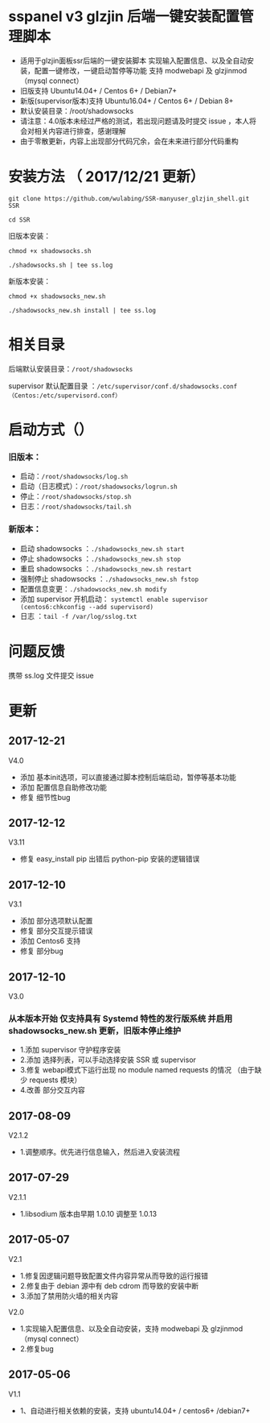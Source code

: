 # sspanel v3 glzjin 后端一键安装配置管理脚本

* 适用于glzjin面板ssr后端的一键安装脚本 实现输入配置信息、以及全自动安装，配置一键修改，一键启动暂停等功能 支持 modwebapi 及 glzjinmod（mysql connect）
* 旧版支持 Ubuntu14.04+ / Centos 6+ / Debian7+ 
* 新版(supervisor版本)支持 Ubuntu16.04+ / Centos 6+ / Debian 8+
* 默认安装目录：/root/shadowsocks
* 请注意：4.0版本未经过严格的测试，若出现问题请及时提交 issue ，本人将会对相关内容进行排查，感谢理解
* 由于零散更新，内容上出现部分代码冗余，会在未来进行部分代码重构

# 安装方法 （ 2017/12/21 更新）
```
git clone https://github.com/wulabing/SSR-manyuser_glzjin_shell.git SSR

cd SSR
```
旧版本安装：
```
chmod +x shadowsocks.sh

./shadowsocks.sh | tee ss.log
```
新版本安装：
```
chmod +x shadowsocks_new.sh

./shadowsocks_new.sh install | tee ss.log
```
# 相关目录

后端默认安装目录：`/root/shadowsocks`

supervisor 默认配置目录 ：`/etc/supervisor/conf.d/shadowsocks.conf （Centos:/etc/supervisord.conf）`

# 启动方式（）

### 旧版本：

* 启动：`/root/shadowsocks/log.sh`
* 启动（日志模式）：`/root/shadowsocks/logrun.sh`
* 停止：`/root/shadowsocks/stop.sh`
* 日志：`/root/shadowsocks/tail.sh`

### 新版本：

* 启动  shadowsocks ：`./shadowsocks_new.sh start`
* 停止  shadowsocks ：`./shadowsocks_new.sh stop`
* 重启  shadowsocks ：`./shadowsocks_new.sh restart`
* 强制停止 shadowsocks ：`./shadowsocks_new.sh fstop`
* 配置信息变更：`./shadowsocks_new.sh modify`
* 添加 supervisor 开机启动： `systemctl enable supervisor (centos6:chkconfig --add supervisord)`
* 日志 ：`tail -f /var/log/sslog.txt`


# 问题反馈

携带 ss.log 文件提交 issue

# 更新
## 2017-12-21
V4.0
* 添加 基本init选项，可以直接通过脚本控制后端启动，暂停等基本功能
* 添加 配置信息自助修改功能
* 修复 细节性bug

## 2017-12-12
V3.11
* 修复 easy_install pip 出错后 python-pip 安装的逻辑错误

## 2017-12-10
V3.1
* 添加 部分选项默认配置
* 修复 部分交互提示错误
* 添加 Centos6 支持
* 修复 部分bug

## 2017-12-10
V3.0
### 从本版本开始 仅支持具有 Systemd 特性的发行版系统 并启用 shadowsocks_new.sh 更新，旧版本停止维护

* 1.添加 supervisor 守护程序安装
* 2.添加 选择列表，可以手动选择安装 SSR 或 supervisor 
* 3.修复 webapi模式下运行出现 no module named requests 的情况 （由于缺少 requests 模块）
* 4.改善 部分交互内容

## 2017-08-09
V2.1.2

* 1.调整顺序。优先进行信息输入，然后进入安装流程

## 2017-07-29
V2.1.1

* 1.libsodium 版本由早期 1.0.10 调整至 1.0.13


## 2017-05-07
V2.1

* 1.修复因逻辑问题导致配置文件内容异常从而导致的运行报错
* 2.修复由于 debian 源中有 deb cdrom 而导致的安装中断
* 3.添加了禁用防火墙的相关内容

V2.0

* 1.实现输入配置信息、以及全自动安装，支持 modwebapi 及 glzjinmod（mysql connect）
* 2.修复bug

## 2017-05-06
V1.1

* 1、自动进行相关依赖的安装，支持 ubuntu14.04+ / centos6+ /debian7+ 

